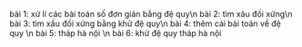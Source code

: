 bài 1: xử lí các bài toán số đơn giản bằng đệ quy\n 
bài 2: tìm xâu đối xứng\n
bài 3: tìm xấu đối xứng bằng khử đệ quy\n 
bài 4: thêm cái bài toán về đệ quy \n
bài 5: tháp hà nội \n
bài 6: khử đệ quy tháp hà nội
